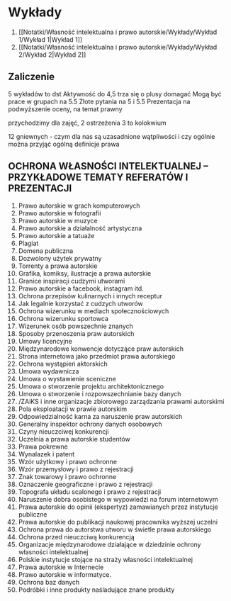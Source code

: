 # Wykłady
1. [[Notatki/Własność intelektualna i prawo autorskie/Wykłady/Wykład 1/Wykład 1|Wykład 1]]
2. [[Notatki/Własność intelektualna i prawo autorskie/Wykłady/Wykład 2/Wykład 2|Wykład 2]]

## Zaliczenie

5 wykładów to dst
Aktywność do 4,5 trza się o plusy domagać
Mogą być prace w grupach na 5.5
Złote pytania na 5 i 5.5
Prezentacja na podwyższenie oceny, na temat prawny

przychodzimy dla zajęć, 2 ostrzeżenia 3 to kolokwium



12 gniewnych - czym dla nas są uzasadnione wątpliwości i czy ogólnie można przyjąć ogólną definicje prawa


## OCHRONA WŁASNOŚCI INTELEKTUALNEJ – PRZYKŁADOWE TEMATY REFERATÓW I PREZENTACJI 

1. Prawo autorskie w grach komputerowych 
2. Prawo autorskie w fotografii 
3. Prawo autorskie w muzyce 
4. Prawo autorskie a działalność artystyczna 
5. Prawo autorskie a tatuaże 
6. Plagiat 
7. Domena publiczna 
8. Dozwolony użytek prywatny 
9. Torrenty a prawa autorskie 
10. Grafika, komiksy, ilustracje a prawa autorskie 
11. Granice inspiracji cudzymi utworami 
12. Prawo autorskie a facebook, instagram itd. 
13. Ochrona przepisów kulinarnych i innych receptur 
14. Jak legalnie korzystać z cudzych utworów 
15. Ochrona wizerunku w mediach społecznościowych 
16. Ochrona wizerunku sportowca 
17. Wizerunek osób powszechnie znanych 
18. Sposoby przenoszenia praw autorskich 
19. Umowy licencyjne 
20. Międzynarodowe konwencje dotyczące praw autorskich 
21. Strona internetowa jako przedmiot prawa autorskiego 
22. Ochrona wystąpień aktorskich 
23. Umowa wydawnicza 
24. Umowa o wystawienie sceniczne 
25. Umowa o stworzenie projektu architektonicznego 
26. Umowa o stworzenie i rozpowszechnianie bazy danych 
27. /ZAiKS i inne organizacje zbiorowego zarządzania prawami autorskimi 
28. Pola eksploatacji w prawie autorskim 
29. Odpowiedzialność karna za naruszenie praw autorskich 
30. Generalny inspektor ochrony danych osobowych 
31. Czyny nieuczciwej konkurencji 
32. Uczelnia a prawa autorskie studentów 
33. Prawa pokrewne 
34. Wynalazek i patent 
35. Wzór użytkowy i prawo ochronne 
36. Wzór przemysłowy i prawo z rejestracji 
37. Znak towarowy i prawo ochronne 
38. Oznaczenie geograficzne i prawo z rejestracji 
39. Topografa układu scalonego i prawo z rejestracji 
40. Naruszenie dobra osobistego w wypowiedzi na forum internetowym 
41. Prawa autorskie do opinii (ekspertyz) zamawianych przez instytucje publiczne 
42. Prawa autorskie do publikacji naukowej pracownika wyższej uczelni 
43. Ochrona prawa do autorstwa utworu w świetle prawa autorskiego 
44. Ochrona przed nieuczciwą konkurencją  
45. Organizacje międzynarodowe działające w dziedzinie ochrony własności intelektualnej 
46. Polskie instytucje stojące na straży własności intelektualnej 
47. Prawa autorskie w Internecie  
48. Prawo autorskie w informatyce.  
49. Ochrona baz danych 
50. Podróbki i inne produkty naśladujące znane produkty